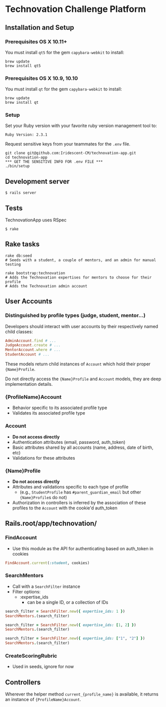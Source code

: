 # Technovation Challenge Platform

## Installation and Setup

### Prerequisites OS X 10.11+

You must install `qt5` for the gem `capybara-webkit` to install:

```
brew update
brew install qt5
```

### Prerequisites OS X 10.9, 10.10

You must install `qt` for the gem `capybara-webkit` to install:

```
brew update
brew install qt
```

### Setup

Set your Ruby version with your favorite ruby version management tool to:

`Ruby Version: 2.3.1`

Request sensitive keys from your teammates for the `.env` file.

```
git clone git@github.com:Iridescent-CM/technovation-app.git
cd technovation-app
*** GET THE SENSITIVE INFO FOR .env FILE ***
./bin/setup
```

## Development server

```
$ rails server
```

## Tests

TechnovationApp uses RSpec

```
$ rake
```

## Rake tasks

```
rake db:seed 
# Seeds with a student, a couple of mentors, and an admin for manual testing
```

```
rake bootstrap:technovation
# Adds the Technovation expertises for mentors to choose for their profile
# Adds the Technovation admin account
```

## User Accounts

### Distinguished by profile types (judge, student, mentor...)

Developers should interact with user accounts by their respectively named child classes:

```ruby
AdminAccount.find # ...
JudgeAccount.create # ...
MentorAccount.where # ...
StudentAccount # ...
```

These models return child instances of `Account` which hold their proper `{Name}Profile`.

Do not directly access the `{Name}Profile` and `Account` models, they are deep implementation details.

### {ProfileName}Account

* Behavior specific to its associated profile type
* Validates its associated profile type

### Account

* **Do not access directly**
* Authentication attributes (email, password, auth_token)
* Basic attributes shared by all accounts (name, address, date of birth, etc)
* Validations for these attributes

### {Name}Profile

* **Do not access directly**
* Attributes and validations specific to each type of profile
  * (e.g., `StudentProfile` has `#parent_guardian_email` but other `{Name}Profile`s do not)
* Authorization in controllers is inferred by the association of these profiles to the `Account` with the cookie'd auth_token

## Rails.root/app/technovation/

### FindAccount

* Use this module as the API for authenticating based on auth_token in cookies

```ruby
FindAccount.current(:student, cookies)
```

### SearchMentors

* Call with a `SearchFilter` instance
* Filter options:
  * :expertise_ids
    * can be a single ID, or a collection of IDs

```ruby
search_filter = SearchFilter.new({ expertise_ids: 1 })
SearchMentors.(search_filter)

search_filter = SearchFilter.new({ expertise_ids: [1, 2] })
SearchMentors.(search_filter)

search_filter = SearchFilter.new({ expertise_ids: ["1", "2"] })
SearchMentors.(search_filter)
```

### CreateScoringRubric

* Used in seeds, ignore for now

## Controllers

Wherever the helper method `current_{profile_name}` is available, it returns an instance of `{ProfileName}Account`.
